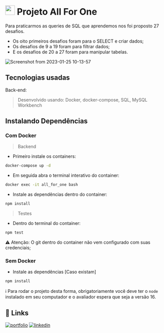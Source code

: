 # <img src="https://user-images.githubusercontent.com/106452876/214559667-c9869f59-7e5b-42aa-8f77-06e45687edc1.png" width="30"/> Projeto All For One
Para praticarmos as queries de SQL que aprendemos nos foi proposto 27 desafios.

* Os oito primeiros desafios foram para o SELECT e criar dados;
* Os desafios de 9 a 19 foram para filtrar dados;
* E os desafios de 20 a 27 foram para manipular tabelas.

![Screenshot from 2023-01-25 10-13-57](https://user-images.githubusercontent.com/106452876/214572797-d8e36a93-7581-496a-9308-94f6fad708e7.png)

## Tecnologias usadas
Back-end:
> Desenvolvido usando: Docker, docker-compose, SQL, MySQL Workbench

## Instalando Dependências
### Com Docker
> Backend

* Primeiro instale os containers: 
```bash
docker-compose up -d
``` 

* Em seguida abra o terminal interativo do container: 
```bash
docker exec -it all_for_one bash
``` 

* Instale as dependências dentro do container: 
```bash
npm install
``` 
> Testes

* Dentro do terminal do container:
```bash
npm test
``` 

:warning: Atenção: O git dentro do container não vem configurado com suas credenciais;

### Sem Docker

* Instale as dependências [Caso existam]
```bash
npm install
``` 

:information_source: Para rodar o projeto desta forma, obrigatoriamente você deve ter o ```node``` instalado em seu computador e o avaliador espera que seja a versão 16.

## 🔗 Links
[![portfolio](https://img.shields.io/badge/my_portfolio-000?style=for-the-badge&logo=ko-fi&logoColor=white)](https://joanamds.github.io/#/)
[![linkedin](https://img.shields.io/badge/linkedin-0A66C2?style=for-the-badge&logo=linkedin&logoColor=white)](https://www.linkedin.com/in/dev-joanamds/)
